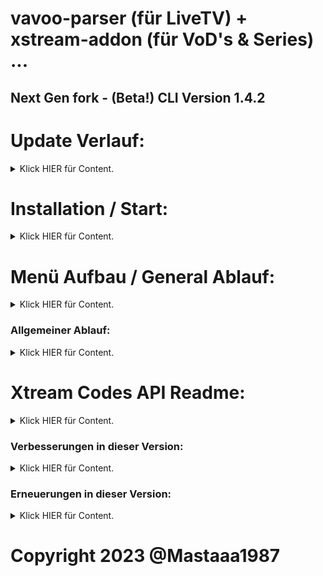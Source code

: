 # vavoo-parser (für LiveTV) + xstream-addon (für VoD's & Series) ...

## Next Gen fork - (Beta!) CLI Version 1.4.2

# Update Verlauf:

<details>
<summary>Klick HIER für Content.</summary>

### Update to 1.4.3:
- Diverse site plugins den letzten schliff gegeben, damit es weitesgehend reibungslos abläuft.
- Einen Service layer für VoD's & Serien hinzugefügt. Somit ist es jetzt möglich alle Bereiche vom vxparser voll automatisch laufen zu lassen.
- Fist start PreMenu ein gebaut. Jetzt ist es beim ersten start vom vxparser nun die Menüsprache auf Deutsch oder Englisch stellen kann.
- Danach besteht die möglichkeit alle Services zu deaktivieren, damit für den User erstmal ggf. nötige Einstellungen vorab zu tätigen. (wie z.b. Server ip zu setzen ...)
### Update to 1.4.2-1:
- Xstream Conten wieder hinzu gefügt + site plugins to aktueller version (4.1.2) updated ...
### Update to 1.4.1-1:
- OMG die install.py soll Malware detection ausgelöst haben ich kanns nicht glauben -.-
### Update to 1.4.1:
- Added LiveTV funktion um eigene m3u8 listen & gruppen zu erstellen + stream links hinzu zufügen ...
### Update to 1.4.0:
- Remove Xstream part zwecks Anti Malware detection ...
### Update v1.3.0 -> v.1.3.2:
- epg.xml.gz export bug fixx ... Jetzt läuft's wieder gut ;-)
### Update v1.3.0:
- Xtream Code Api letzte Funktion komplementiert. (get.php m3u/m3u_plus ...)
- added custom_sid: '' to return json, nun laufen alle gängigen Xtream Code App's wie IPTV Smarters, IPTV Extream, IPTV Pro usw.
### Update to v1.2.5:
- Xtream Code Api gefixxt, sodass jetzt xtream code api, livetv + serien + filme mit epg läuft ...
### Update to v1.2.1:
- HLS/TS Stream Source Settings wahl für Xtream api code Live TV ...
- Einstellung für epg Provider, Icon & Rytec ID's xml.gz generation ...
- Automatische erfassung der Internet IP für den Vavoo key, ggf automatische neu generierung dessen ...
- Vavoo Live TV hls Streams hinzugefügt, sodass via SmartIPTV auf Samsung Smart TV's gestreamt werden kann...
- Global Search, Fixxed sodass jetzt auch Filme gesucht und geaddet werden konnen ...
- Signatur Key check integriert, sodass wenn sich internet ip ändert bzw. key sigvalitUntil ausläuft, automatisch ein neuer Key angefordert wird ...
- Main Settings wurden neu gestaltet, jetzt gibts ne kleine Info zur Setting ;-)
- Xtream Code zu 100% integriert. Ab jetzt kann insofern Xtream Code api vom clienten unterstützt wird, den gesamten Kontent darüber bekommen könnt! (Info hier drunter ^^)
</details>

# Installation / Start:

<details>
<summary>Klick HIER für Content.</summary>

```shell
python3 -m pip install vxparser
```

```shell
vxparser
```

</details>

# Menü Aufbau / General Ablauf:

<details>
<summary>Klick HIER für Content.</summary>


1. Menü Information:

Allgemeine Menüpunkt Auswahl (bestätigung) via
- [ENTER]

Im Selection Menü Menüpunkt Auswahl (select) via
- [Leertaste] (an oder abwählen)
- [Rechts] (anwählen eines Menüpunktes)
- [Links] (abwählen eines Menüpunktes)

Bestätigung der getroffenen Auswahl im Selection Menü via
- [ENTER]

Falls das Menü mal nicht Sichtbar sein sollte (zwecks output etc.), bekommt man es wieder Sichtbar indem man [Hoch] oder [Runter] geht.


2. Menü Aufbau:

- Main Menü:

```shell
   Einstellungen =>                     #Submenü
   Vavoo Untermenü (LiveTV) =>          #Submenü
   Xstream Untermenü (VoDs & Series) => #Submenü
   Stop Services                        #Services einschaltbar via Settings
   Starte Services Neu                  #epg_service / m3u8_service:
   - Leere Datenbank (Einstellungen)    #Löscht aktuelle einstellungen aus der Sqlite Datenbank
   - Lösche Data Ordner                 #Löscht den aktuellen cache Ordner
   <= Herunterfahren                    #Exit Programm
```

- Main Settings:

```shell
   <= Back                              #Zurück zum Hauptmenü
   [0.0.0.0]                            #FastAPI Server IP (0.0.0.0 = listen on all ips)
   [192.168.2.67]                       #Server IP for M3U8 List Creation
   [8080]                               #Server Port
   [On]                                 #Set Automatic Network IP to Server IP Setting
   [Off]                                #LiveTV m3u8 Listen Erstellung Background Service.
   [12]                                 #Warte Zeit zwischen m3u8 Listen Erstellung in Stunden.
   [Off]                                #VoD & Series m3u8 Listen Erstellung Background Service.
   [112]                                #Warte Zeit zwischen VoD & Series Listen Erstellung in Stunden.
   [Info]                               #Log Level (1=Info,3=Error)
   [Off]                                #Search in TMDB after VoD & Series Infos
   []                                   #Username of S.to User Accound
   []                                   #Password for S.to User Accound
   [ts]                                 #Bevorzugter codec für Xtream Codes
```

- Vavoo Menü:

```shell
Einstellungen =>                        #Submenü
List|Group|Stream Untermenü =>          #Submenü
Erstelle M3U8 Listen                    #Erstellt Sky LiveTV m3u8 Lists (alle Länder...)
Hole epg.xml.gz                         #Erstellt epg.xml.gz für Germany LiveTV
- Lösche Datenbank (LiveTV)             #Löscht alle LiveTV Einträge aus der Datenbank.
<= Haupt Menu                           #Zurück zum Hauptmenü
```

- Vavoo Settings:

```shell
   <= Back
   [On]                                 #Generate HLS m3u8
   [On]                                 #Vavoo Channel Namen ersetzen
   [Magenta]                            #Provider to get EPG Infos
   [Off]                                #Start epg.xml.gz Creation for LiveTV als Service
   [5]                                  #Sleep Time for epg.xml.gz Creation Service in Tagen
   [7]                                  #Anzahl an Tagen für epg.xml.gz Erstellung
   [On]                                 #Provider IDs mit Rytec ersetzen
   [Provider]                           #Logos bevorzugen
```

- Info:
Wenn sich die Server Ip ändert 1x "Get LiveTV Lists" ausgewählen, damit die aktuelle Netzwerk IP in den LiveTV Listen ersetzt wird.
ggf. "Delete Signatur Key" falls momentaner Signatur Key noch nicht ausgelaufen ist. (neuer key wird automatisch erstellt...)

- List|Group|Stream Menü:

```shell
   <= Zurück                            #Zurück zum Vavoo Menü.
   M3U8 Listen Menü =>                  #Menü um m3u8 Listen zu erstellen, zu bearbeiten & zu löschen.
   Gruppen Menü =>                      #Menü um Gruppen zu einer m3u8 Liste hinzu zufügen, zu bearbeiten & zu löschen.
   Stream Menü =>                       #Menü um Ausgewählte Country Streams zu einer Gruppe hinzu zufügen, zu bearbeiten & zu löschen.
```

- Info:
Genereller Ablauf ist wie folgt:
1. M3U List Menu => um eine neue m3u8 Liste zu erstellen.
2. Group Menu => um eine oder mehrere Gruppen zu einer neuen m3u8 Liste hinzu zufügen.
3. Stream Menu => um Streams aus einem ausgewählten Country zu einer Gruppe hinzu zufügen.

- M3U List Menu:

```shell
   <= Zurück                            #Zurück zum List|Group|Stream Menü.
   Neue M3u8 Liste hinzufügen           #Erstellt eine neue m3u8 Liste (Die via http://<ip>:<port>/<list_name>.m3u8 ab zu rufen ist).
   Bearbeite M3u8 Liste                 #Bearbeitet den Namen einer der selbst erstellen m3u8 Liste.
   Lösche M3u8 Liste                    #Löscht eine selbst erstellte m3u8 Liste.
```

- Group Menu:

```shell
   <= Zurück                            #Zurück zum List|Group|Stream Menü.
   Neue Gruppe hinzufügen               #Erstellt eine neue Gruppe für eine selbst erstellte m3u8 Liste.
   Bearbeite eine Gruppe                #Bearbeitet den Namen einer der selbst erstellen Gruppe.
   Lösche eine Gruppe                   #Löscht eine selbst erstellte Gruppe.
```

- Stream Menu:

```shell
   <= Zurück                            #Zurück zum List|Group|Stream Menü.
   Füge Streams zu einer Gruppe hinzu   #Fügt Streams zu einer selbst erstellten Gruppe hinzu.
   Bearbeite Streams in M3u8 Liste      #Dieser Menü Punkt hat momentan noch keine funktion.
```

- Xstream Menü:

```shell
   Einstellungen =>                     #Site Einstellungen, an/abschaltung einzelner Sites für Suche/Auto Generation.
   Globale Suche                        #Site Suche um Movies und/oder Serien zur Datenbank hinzu zu fügen.
   Hole neue VoD & Serien Daten         #Automatische Suche nach Inhalten in allen Sites (Sites unter Settings ein/abschaltbar)
   Erstelle vod+series.m3u8 erneut      #Erstellt vod.m3u8 (für Filme) + series.m3u8 (für Serien) aus der Datenbank.
   - Lösche Datenbank (Streams)         #Löscht alle Stream's aus der Datenbank.
   <= Haupt Menü                        #Zurück zum Hauptmenü
```

- Info:
Genereller Ablauf ist wie folgt:
1. "Get New VoD & Series" oder "Global Search" zum befüllen der Datenbank.
2. Gefolgt von "ReCreate vod+series.m3u8" um die neuen Datenbank einträge in die Listen zu schreiben.
- ggf. Wenn sich die Server Ip ändert 1x"ReCreate vod+series.m3u8" ausgewählen, damit die aktuelle Netzwerk IP in den LiveTV Listen ersetzt wird.

- Xstream Settings:

```shell
[X] cinemathek: auto list creation?  # Aktiviert Site für die Automatische Suche (Xstream Menü: Get New VoD & Series)
[X] cinemathek: global search?       # Aktiviert SIte für die Site Suche (Xstream Menü: Global Search)
...
...
```

</details>

### Allgemeiner Ablauf:

<details>
<summary>Klick HIER für Content.</summary>

Die meisten Programm Daten leiten sich von dem Kodi Plugin Xstream (Special thanks to Xstream Team!) & resolverurl (Special thanks to gujal!) ab.

Das Autoscript durchsucht die Sites bis zu dem link "showHosters" und trägt alle Items inklusive aller relevanten Infos in die Datenbank.

Wenn dann ein Stream vom Clienten angefordert wird, holt der Server alle aktuellen Hoster zu dem Item ein und leitet den 1. Stream an den Clienten weiter. (insofern Online ...)

Fragt man den selben Item nocheinmal an, mekt sich der Server die Position in der Hoster Liste und versucht dann den 2. Stream der List an den Clienten weiter. (insofern mehr als 1 Hoster vorhanden ...)

Dabei spielt es momentan noch keine Rolle ob der vorige Stream Erfolgreich weitergeleitet wurde oder nicht. Das bedeutet will man wieder zur 1. Hoster Url muss das Item so lange angefragt werden bis der Server wieder bei der 1. Url zurück springt ... (Output Infos im Server Terminal ...)

</details>

# Xtream Codes API Readme:

<details>
<summary>Klick HIER für Content.</summary>

Xtream ist nun soweit verbaut dass die panel_api.php, player_api.php & xmltv.php zu 100% via GET+POST Callable sind ...

Wie gehabt spielt der username & password keine Rolle, aber um auch Items angezeigt zu bekommen muss zuvor (wie für die m3u8 listen) Get LiveTV Lists (für LiveTV) oder

Get New VoD & Series (für Filme & Serien) zumindest 1x ausgeführt worden sein. Genauer gesagt es sollten auch Datensätze in der Database vorhanden sein ;-)

Aber dann läuft der LiveTV teil komplett ohne das auf die Server IP in den m3u8 Listen geachtet werden muss, zwecks dynamischer Übergabe dessen (und automatischer SigKey

überprüfung, funktioniert selbst Intetnet IP change nahtlos ohne das was eingestellt werden muss! (Solange die Server API von mir local auf dem Client Gerät gestartet ist!)

Z.b. über Android -> Termux -> locale Ausführung meiner API ...

So das erstmal dazu, jetzt gibts noch ne api callable Übersicht (Beispiel Anhand GET Requests, für POST Request müssen die Parameter in body form übertragen werden ...):

(* = kann man eingeben was man will! X = int(id) ... (also eine Zahl ^^))


- GET ACCOUND Info:
```shell
panel_api.php?username=*&password=*
```
- GET VOD Stream Categories:
```shell
player_api.php?username=*&password=*&action=get_vod_categories
```
- GET VOD Streams:
```shell
player_api.php?username=*&password=*&action=get_vod_streams
player_api.php?username=*&password=*&action=get_vod_streams&category_id=X
```
- GET VOD Info:
```shell
player_api.php?username=*&password=*&action=get_vod_info&vod_id=X
```
- GET SERIES Categories:
```shell
player_api.php?username=*&password=*&action=get_series_categories
```
- GET SERIES Streams:
```shell
player_api.php?username=*&password=*&action=get_series
player_api.php?username=*&password=*&action=get_series&category_id=X
```
- GET SERIES Info:
```shell
player_api.php?username=*&password=*&action=get_series_info&series_id=X
```
- GET LIVE Categories:
```shell
player_api.php?username=*&password=*&action=get_live_categories
```
- GET LIVE Streams:
```shell
player_api.php?username=*&password=*&action=get_live_streams
player_api.php?username=*&password=*&action=get_live_streams&category_id=X
```
- GET XMLTV:
```shell
xmltv.php?username=*&password=*
```
- GET EPG:
```shell
player_api.php?username=*&password=*&action=get_simple_data_table&steam_id=X
```
- GET SHORT EPG:
```shell
player_api.php?username=*&password=*&action=get_short_epg&steam_id=X&limit=X
```
- GET m3u:
```shell
get.php?username=*&password=*&type=[m3u|m3u_plus]&output=[hls|ts|mpegts|rtmp]
```

</details>

### Verbesserungen in dieser Version:

<details>
<summary>Klick HIER für Content.</summary>

- API komplett mit Python 3 verwendbar. Alle benötigten Packages via pip installierbar. Keine zusätzlichen Binaries benötigt! (wie lighttpd, php in termux Version z.b...)
- Auf jedem System startbar. Android (via Termux ab Android version 5), Linux, Raspberry Pi, Windows ...
- Effizienz Steigerung im Allgemein verfahren durch multiprocessing bzw. async requests ...

</details>

### Erneuerungen in dieser Version:

<details>
<summary>Klick HIER für Content.</summary>

- CLI Menü
- Settings
- Service Option (LiveTV m3u8 lists & epg.xml.gz)
- Xstream Addon integration (voll automatische Kontent abfrage der aktuell beliebtesten Stream Sites für Filme und Serien ...)
Momentan verfügbare Plugins:
- cinemathek
- dokus4
- filmpalast
- hdfilme
- kinokiste
- kino
- kkiste
- megakino
- movie2k
- movie4k
- movieking
- serienstream (accound benötigt!)
- streamcloud
- streamen
- streampalace
- xcine

</details>

# Copyright 2023 @Mastaaa1987

